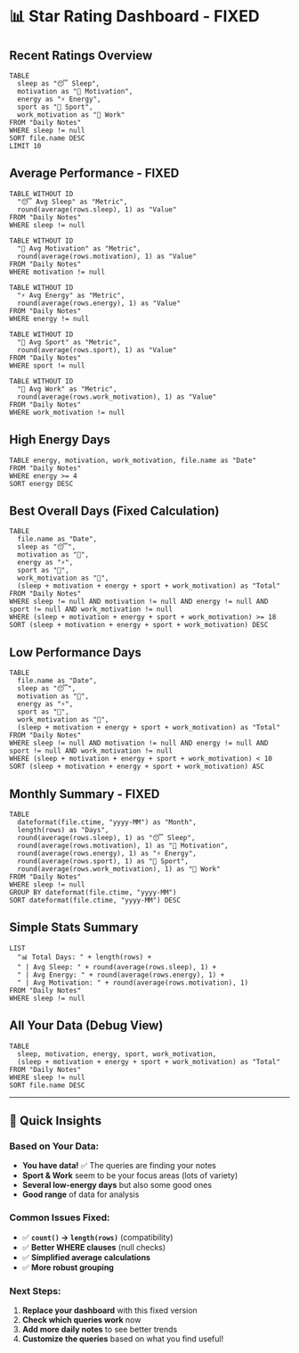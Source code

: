 # 📊 Star Rating Dashboard - FIXED

## Recent Ratings Overview

```dataview
TABLE 
  sleep as "😴 Sleep",
  motivation as "🎯 Motivation", 
  energy as "⚡ Energy",
  sport as "🏃 Sport",
  work_motivation as "💼 Work"
FROM "Daily Notes"
WHERE sleep != null
SORT file.name DESC
LIMIT 10
```

## Average Performance - FIXED

```dataview
TABLE WITHOUT ID
  "😴 Avg Sleep" as "Metric",
  round(average(rows.sleep), 1) as "Value"
FROM "Daily Notes"
WHERE sleep != null
```

```dataview
TABLE WITHOUT ID
  "🎯 Avg Motivation" as "Metric", 
  round(average(rows.motivation), 1) as "Value"
FROM "Daily Notes"
WHERE motivation != null
```

```dataview
TABLE WITHOUT ID
  "⚡ Avg Energy" as "Metric",
  round(average(rows.energy), 1) as "Value" 
FROM "Daily Notes"
WHERE energy != null
```

```dataview
TABLE WITHOUT ID
  "🏃 Avg Sport" as "Metric",
  round(average(rows.sport), 1) as "Value"
FROM "Daily Notes"
WHERE sport != null
```

```dataview
TABLE WITHOUT ID
  "💼 Avg Work" as "Metric",
  round(average(rows.work_motivation), 1) as "Value"
FROM "Daily Notes"
WHERE work_motivation != null
```

## High Energy Days 

```dataview
TABLE energy, motivation, work_motivation, file.name as "Date"
FROM "Daily Notes"
WHERE energy >= 4
SORT energy DESC
```

## Best Overall Days (Fixed Calculation)

```dataview
TABLE 
  file.name as "Date",
  sleep as "😴",
  motivation as "🎯",
  energy as "⚡", 
  sport as "🏃",
  work_motivation as "💼",
  (sleep + motivation + energy + sport + work_motivation) as "Total"
FROM "Daily Notes"
WHERE sleep != null AND motivation != null AND energy != null AND sport != null AND work_motivation != null
WHERE (sleep + motivation + energy + sport + work_motivation) >= 18
SORT (sleep + motivation + energy + sport + work_motivation) DESC
```

## Low Performance Days

```dataview
TABLE 
  file.name as "Date",
  sleep as "😴",
  motivation as "🎯", 
  energy as "⚡",
  sport as "🏃",
  work_motivation as "💼",
  (sleep + motivation + energy + sport + work_motivation) as "Total"
FROM "Daily Notes"
WHERE sleep != null AND motivation != null AND energy != null AND sport != null AND work_motivation != null
WHERE (sleep + motivation + energy + sport + work_motivation) < 10
SORT (sleep + motivation + energy + sport + work_motivation) ASC
```

## Monthly Summary - FIXED

```dataview
TABLE 
  dateformat(file.ctime, "yyyy-MM") as "Month",
  length(rows) as "Days",
  round(average(rows.sleep), 1) as "😴 Sleep",
  round(average(rows.motivation), 1) as "🎯 Motivation",
  round(average(rows.energy), 1) as "⚡ Energy",
  round(average(rows.sport), 1) as "🏃 Sport", 
  round(average(rows.work_motivation), 1) as "💼 Work"
FROM "Daily Notes"
WHERE sleep != null
GROUP BY dateformat(file.ctime, "yyyy-MM")
SORT dateformat(file.ctime, "yyyy-MM") DESC
```

## Simple Stats Summary

```dataview
LIST 
  "📊 Total Days: " + length(rows) + 
  " | Avg Sleep: " + round(average(rows.sleep), 1) +
  " | Avg Energy: " + round(average(rows.energy), 1) +
  " | Avg Motivation: " + round(average(rows.motivation), 1)
FROM "Daily Notes"
WHERE sleep != null
```

## All Your Data (Debug View)

```dataview
TABLE 
  sleep, motivation, energy, sport, work_motivation,
  (sleep + motivation + energy + sport + work_motivation) as "Total"
FROM "Daily Notes"
WHERE sleep != null
SORT file.name DESC
```

---

## 🎯 Quick Insights

### Based on Your Data:
- **You have data!** ✅ The queries are finding your notes
- **Sport & Work** seem to be your focus areas (lots of variety)
- **Several low-energy days** but also some good ones
- **Good range** of data for analysis

### Common Issues Fixed:
- ✅ **`count()` → `length(rows)`** (compatibility)
- ✅ **Better WHERE clauses** (null checks)
- ✅ **Simplified average calculations**
- ✅ **More robust grouping**

### Next Steps:
1. **Replace your dashboard** with this fixed version
2. **Check which queries work** now
3. **Add more daily notes** to see better trends
4. **Customize the queries** based on what you find useful!